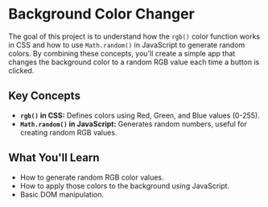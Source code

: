 # Background Color Changer

The goal of this project is to understand how the `rgb()` color function works in CSS and how to use `Math.random()` in JavaScript to generate random colors. By combining these concepts, you'll create a simple app that changes the background color to a random RGB value each time a button is clicked.

## Key Concepts

- **`rgb()` in CSS:** Defines colors using Red, Green, and Blue values (0-255).
- **`Math.random()` in JavaScript:** Generates random numbers, useful for creating random RGB values.

## What You'll Learn

- How to generate random RGB color values.
- How to apply those colors to the background using JavaScript.
- Basic DOM manipulation.

